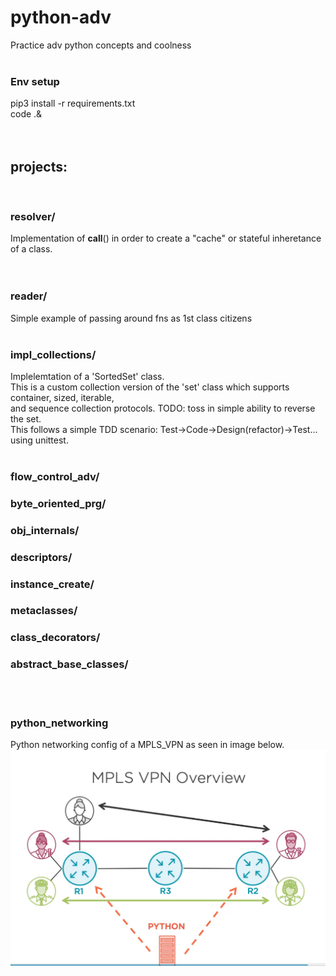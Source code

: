 # python-adv  
Practice adv python concepts and coolness
&nbsp;  
&nbsp;  

### Env setup  
pip3 install -r requirements.txt  
code .&  
&nbsp;  
&nbsp;  

## projects:  
&nbsp;  
### resolver/  
Implementation of __call__() in order to create a "cache" or stateful inheretance of a class.  
&nbsp;  
&nbsp;  

### reader/  
Simple example of passing around fns as 1st class citizens
&nbsp;  
&nbsp;  

### impl_collections/  
Implelemtation of a 'SortedSet' class.  
This is a custom collection version of the 'set' class which supports container, sized, iterable,  
and sequence collection protocols. TODO: toss in simple ability to reverse the set.
&nbsp;  
This follows a simple TDD scenario: Test->Code->Design(refactor)->Test...  using unittest.
&nbsp;  
&nbsp;  

### flow_control_adv/  
### byte_oriented_prg/  
### obj_internals/  
### descriptors/  
### instance_create/  
### metaclasses/  
### class_decorators/  
### abstract_base_classes/  
&nbsp;  
&nbsp;  
### python_networking  
Python networking config of a MPLS_VPN as seen in image below.  
![](python_networking/MPLS_VPN_CONFIG.png)










